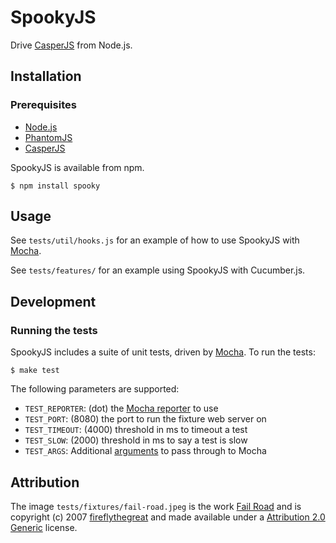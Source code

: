 # SpookyJS

Drive [CasperJS](http://casperjs.org/) from Node.js.

## Installation

### Prerequisites

* [Node.js](http://nodejs.org)
* [PhantomJS](http://phantomjs.org/)
* [CasperJS](http://casperjs.org/)

SpookyJS is available from npm.

``` shell
$ npm install spooky
```

## Usage

See `tests/util/hooks.js` for an example of how to use SpookyJS with [Mocha](http://visionmedia.github.com/mocha). 

See `tests/features/` for an example using SpookyJS with Cucumber.js.

## Development

### Running the tests

SpookyJS includes a suite of unit tests, driven by [Mocha](http://visionmedia.github.com/mocha). To run the tests:

``` shell
$ make test
```

The following parameters are supported:

* `TEST_REPORTER`: (dot) the [Mocha reporter](http://visionmedia.github.com/mocha/#reporters) to use
* `TEST_PORT`: (8080) the port to run the fixture web server on
* `TEST_TIMEOUT`: (4000) threshold in ms to timeout a test
* `TEST_SLOW`: (2000) threshold in ms to say a test is slow
* `TEST_ARGS`: Additional [arguments](http://visionmedia.github.com/mocha/#usage) to pass through to Mocha

## Attribution

The image `tests/fixtures/fail-road.jpeg` is the work [Fail
Road](http://www.flickr.com/photos/fireflythegreat/2845637227/) and is
copyright (c) 2007
[fireflythegreat](http://www.flickr.com/photos/fireflythegreat/) and made
available under a [Attribution 2.0
Generic](http://creativecommons.org/licenses/by/2.0/deed.en) license.
